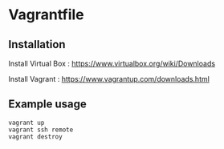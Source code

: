 # Vagrantfile

## Installation

Install Virtual Box : <href> https://www.virtualbox.org/wiki/Downloads </href>

Install Vagrant : <href> https://www.vagrantup.com/downloads.html </href>


## Example usage 
<code>vagrant up </code> <br>
<code>vagrant ssh remote </code> <br>
<code>vagrant destroy </code>
